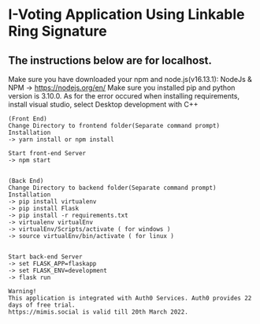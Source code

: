 # I-Voting Application Using Linkable Ring Signature
## The instructions below are for localhost.
Make sure you have downloaded your npm and node.js(v16.13.1):
	NodeJs & NPM -> https://nodejs.org/en/
	Make sure you installed pip and python version is 3.10.0.
	As for the error occured when installing requirements, install visual studio, select Desktop development with C++

	(Front End)
	Change Directory to frontend folder(Separate command prompt)
	Installation
	-> yarn install or npm install
	
	Start front-end Server
	-> npm start
	
	
	(Back End) 
	Change Directory to backend folder(Separate command prompt)
	Installation
	-> pip install virtualenv
	-> pip install Flask
	-> pip install -r requirements.txt
	-> virtualenv virtualEnv
	-> virtualEnv/Scripts/activate ( for windows )
	-> source virtualEnv/bin/activate ( for linux )
	
	
	Start back-end Server
	-> set FLASK_APP=flaskapp
	-> set FLASK_ENV=development
	-> flask run

	Warning!
	This application is integrated with Auth0 Services. Auth0 provides 22 days of free trial.
	https://mimis.social is valid till 20th March 2022.
